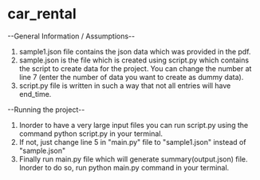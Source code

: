 # car_rental

--General Information / Assumptions--
1) sample1.json file contains the json data which was provided in the pdf.
2) sample.json is the file which is created using script.py which contains the script to create data for the project. You can change the number at line 7 (enter the number of data you want to create as dummy data).
3) script.py file is written in such a way that not all entries will have end_time.

--Running the project--
1) Inorder to have a very large input files you can run script.py using the command python script.py in your terminal.
2) If not, just change line 5 in "main.py" file to "sample1.json" instead of "sample.json"
3) Finally run main.py file which will generate summary(output.json) file. Inorder to do so, run python main.py command in your terminal.
